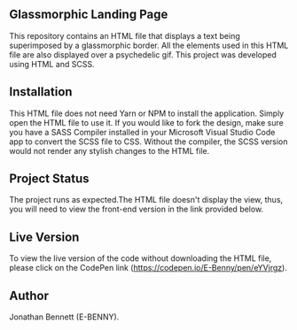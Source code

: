 ## Glassmorphic Landing Page
This repository contains an HTML file that displays a text being superimposed by a glassmorphic border. All the elements used in this HTML file are also displayed over a psychedelic gif. This project was developed using HTML and SCSS.

## Installation
This HTML file does not need Yarn or NPM to install the application. Simply open the HTML file to use it. If you would like to fork the design, make sure you have a SASS Compiler installed in your Microsoft Visual Studio Code app to convert the SCSS file to CSS. Without the compiler, the SCSS version would not render any stylish changes to the HTML file.

## Project Status
The project runs as expected.The HTML file doesn't display the view, thus, you will need to view the front-end version in the link provided below.

## Live Version
To view the live version of the code without downloading the HTML file, please click on the CodePen link (https://codepen.io/E-Benny/pen/eYVjrgz).

## Author
Jonathan Bennett (E-BENNY).